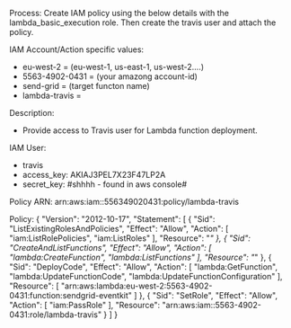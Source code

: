 Process: 
Create IAM policy using the below details with the lambda_basic_execution role. Then create the travis user and attach the policy.

IAM Account/Action specific values: 
 - eu-west-2 = <region> (eu-west-1, us-east-1, us-west-2....)
 - 5563-4902-0431 = <account-id> (your amazong account-id)
 - send-grid = <name-of-function> (target functon name)
 - lambda-travis = <name-of-role>

Description: 
 - Provide access to Travis user for Lambda function deployment. 

IAM User:
- travis 
- access_key: AKIAJ3PEL7X23F47LP2A
- secret_key: #shhhh - found in aws console#

Policy ARN:
arn:aws:iam::556349020431:policy/lambda-travis

Policy: 
{
    "Version": "2012-10-17",
    "Statement": [
        {
            "Sid": "ListExistingRolesAndPolicies",
            "Effect": "Allow",
            "Action": [
                "iam:ListRolePolicies",
                "iam:ListRoles"
            ],
            "Resource": "*"
        },
        {
            "Sid": "CreateAndListFunctions",
            "Effect": "Allow",
            "Action": [
                "lambda:CreateFunction",
                "lambda:ListFunctions"
            ],
            "Resource": "*"
        },
        {
            "Sid": "DeployCode",
            "Effect": "Allow",
            "Action": [
                "lambda:GetFunction",
                "lambda:UpdateFunctionCode",
                "lambda:UpdateFunctionConfiguration"
            ],
            "Resource": [
                "arn:aws:lambda:eu-west-2:5563-4902-0431:function:sendgrid-eventkit"
            ]
        },
        {
           "Sid": "SetRole",
            "Effect": "Allow",
            "Action": [
                "iam:PassRole"
            ],
            "Resource": "arn:aws:iam::5563-4902-0431:role/lambda-travis"
        }
    ]
}